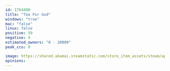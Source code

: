 ```yaml
---
id: 1764400
title: "Tea For God"
windows: "true"
mac: "false"
linux: false
positive: 59
negative: 4
estimated_owners: "0 - 20000"
peak_ccu: 0

image: https://shared.akamai.steamstatic.com/store_item_assets/steam/apps/1764400/header.jpg?t=1704285584
opinions:
---
```

